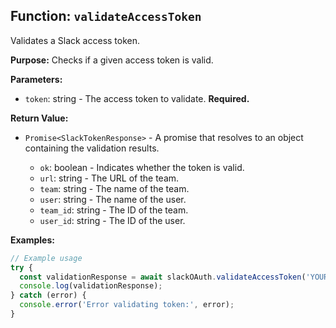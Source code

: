 ## Function: `validateAccessToken`

Validates a Slack access token.

**Purpose:**
Checks if a given access token is valid.

**Parameters:**

- `token`: string - The access token to validate. **Required.**

**Return Value:**

- `Promise<SlackTokenResponse>` - A promise that resolves to an object containing the validation results.

  - `ok`: boolean - Indicates whether the token is valid.
  - `url`: string - The URL of the team.
  - `team`: string - The name of the team.
  - `user`: string - The name of the user.
  - `team_id`: string - The ID of the team.
  - `user_id`: string - The ID of the user.

**Examples:**

```typescript
// Example usage
try {
  const validationResponse = await slackOAuth.validateAccessToken('YOUR_TOKEN');
  console.log(validationResponse);
} catch (error) {
  console.error('Error validating token:', error);
}
```
